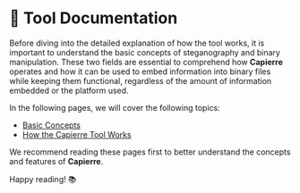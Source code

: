 # 📖 Tool Documentation

Before diving into the detailed explanation of how the tool works, it is important to understand the basic concepts of steganography and binary manipulation. These two fields are essential to comprehend how **Capierre** operates and how it can be used to embed information into binary files while keeping them functional, regardless of the amount of information embedded or the platform used.

In the following pages, we will cover the following topics:

- [Basic Concepts](./Basic_concept.md)
- [How the Capierre Tool Works](./Functioning_of_Capierre_tool.md)

We recommend reading these pages first to better understand the concepts and features of **Capierre**.

Happy reading! 📚